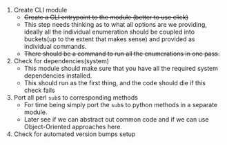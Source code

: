 1. Create CLI module
    * ~~Create a CLI entrypoint to the module (better to use click)~~
    * This step needs thinking as to what all options are we providing,
    ideally all the individual enumeration should be coupled into buckets(up to the extent that makes sense) and provided as individual commands.
    * ~~There should be a command to run all the enumerations in one pass.~~
2. Check for dependencies(system)
    * This module should make sure that you have all the required system dependencies installed.
    * This should run as the first thing, and the code should die if this check fails
3. Port all perl `sub`s to corresponding methods
    * For time being simply port the `sub`s to python methods in a separate module.
    * Later see if we can abstract out common code and if we can use Object-Oriented approaches here.
4. Check for automated version bumps setup
